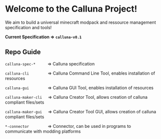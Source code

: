 # Welcome to the Calluna Project!

We aim to build a universal minecraft modpack and ressource management specification and tools!

**Current Specification => `calluna-v0.1`**

## Repo Guide
`calluna-spec-*` &emsp;&emsp;&nbsp; => Calluna specification

`calluna-cli` &emsp;&emsp;&emsp;&nbsp;&nbsp;&nbsp; => Calluna Command Line Tool, enables installation of resources

`calluna-gui` &emsp;&emsp;&emsp;&nbsp;&nbsp;&nbsp; => Calluna GUI Tool, enables installation of resources

`calluna-maker-cli` &nbsp;&nbsp;&nbsp; => Calluna Creator Tool, allows creation of calluna compliant files/sets

`calluna-maker-gui` &nbsp;&nbsp;&nbsp; => Calluna Creator Tool GUI, allows creation of calluna compliant files/sets

`*-connector` &emsp;&emsp;&emsp;&nbsp;&nbsp;&nbsp; => Connector, can be used in programs to communicate with modding platforms
